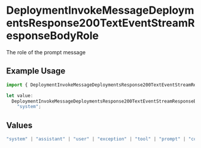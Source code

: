# DeploymentInvokeMessageDeploymentsResponse200TextEventStreamResponseBodyRole

The role of the prompt message

## Example Usage

```typescript
import { DeploymentInvokeMessageDeploymentsResponse200TextEventStreamResponseBodyRole } from "@orq-ai/node/models/operations";

let value:
  DeploymentInvokeMessageDeploymentsResponse200TextEventStreamResponseBodyRole =
    "system";
```

## Values

```typescript
"system" | "assistant" | "user" | "exception" | "tool" | "prompt" | "correction" | "expected_output"
```